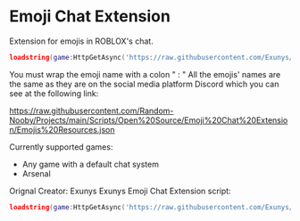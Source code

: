 # Emoji Chat Extension
Extension for emojis in ROBLOX's chat.
```lua
loadstring(game:HttpGetAsync('https://raw.githubusercontent.com/Exunys/Emoji-Chat/main/Resources/Main.lua'))()
```

You must wrap the emoji name with a colon " : "
All the emojis' names are the same as they are on the social media platform Discord which you can see at the following link:

https://raw.githubusercontent.com/Random-Nooby/Projects/main/Scripts/Open%20Source/Emoji%20Chat%20Extension/Emojis%20Resources.json

Currently supported games:
- Any game with a default chat system
- Arsenal

Orignal Creator: Exunys
Exunys Emoji Chat Extension script: 
```lua
loadstring(game:HttpGetAsync('https://raw.githubusercontent.com/Exunys/Emoji-Chat/main/Resources/Main.lua'))()
```

